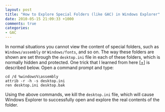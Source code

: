 ```yaml
---
layout: post
title: "How to Explore Special Folders (like GAC) in Windows Explorer"
date: 2010-05-15 21:09:33 +1000
comments: true
categories: 
- GAC
---
```

In normal situations you cannot view the content of special folders, such as `Windows/assembly` or `Windows/fonts`, and so on. The way these folders are shown are set through the `desktop.ini` file in each of these folders, which is normally hidden and protected. One trick that I learned from here [[+](http://blogs.msdn.com/cumgranosalis/archive/2005/10/03/476275.aspx)] is described below. Open a command prompt and type:

```
cd /d %windows%\assembly
attrib -r -h -s desktop.ini
ren desktop.ini desktop.bak
```

Using the above commands, we kill the `desktop.ini` file, which will cause Windows Explorer to successfully open and explore the real contents of the folder.